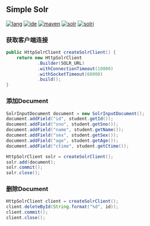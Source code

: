 ## Simple Solr

[![lang](https://img.shields.io/badge/lang-java-brightgreen.svg)]()
[![ide](https://img.shields.io/badge/ide-IntelliJ%20IDEA-brightgreen.svg)]()
[![maven](https://img.shields.io/badge/maven-3.6.0-brightgreen.svg)]()
[![solr](https://img.shields.io/badge/solr-8.0.0-brightgreen.svg)]()
[![solrj](https://img.shields.io/badge/solrj-7.4.0-brightgreen.svg)]()

### 获取客户端连接
```java
public HttpSolrClient createSolrClient() {
    return new HttpSolrClient
            .Builder(SOLR_URL)
            .withConnectionTimeout(10000)
            .withSocketTimeout(60000)
            .build();
}
```

### 添加Document
```java
SolrInputDocument document = new SolrInputDocument();
document.addField("id", student.getId());
document.addField("sno", student.getSno());
document.addField("name", student.getName());
document.addField("sex", student.getSex());
document.addField("age", student.getAge());
document.addField("ctime", student.getCtime());

HttpSolrClient solr = createSolrClient();
solr.add(document);
solr.commit();
solr.close();
```

### 删除Document
```java
HttpSolrClient client = createSolrClient();
client.deleteById(String.format("%d", id));
client.commit();
client.close();
```